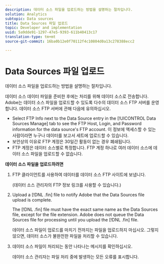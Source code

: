```yaml
---
description: 데이터 소스 파일을 업로드하는 방법을 설명하는 절차입니다.
solution: Analytics
subtopic: Data sources
title: Data Sources 파일 업로드
topic: Developer and implementation
uuid: 5a9dde91-1297-47e5-9393-611b40413c17
translation-type: tm+mt
source-git-commit: 16ba0b12e0f70112f4c10804d0a13c278388ecc2

---
```



# Data Sources 파일 업로드

데이터 소스 파일을 업로드하는 방법을 설명하는 절차입니다.

데이터 소스 데이터 파일을 준비한 후에는 처리를 위해 데이터 소스로 전송합니다. Adobe는 데이터 소스 파일을 업로드할 수 있도록 다수의 데이터 소스 FTP 서버를 운영합니다. 데이터 소스 FTP 서버에 관해 다음에 유의하십시오.

* Select FTP Info next to the Data Source entry in the [!UICONTROL Data Sources Manage] tab to see the FTP Host, Login, and Password information for the data source's FTP account. 이 정보에 액세스할 수 있는 사람이라면 누구나 데이터를 보고서 세트에 업로드할 수 있습니다.
* 보안상의 이유로 FTP 계정은 30일간 활동이 없는 경우 폐쇄됩니다.
* FTP 계정은 데이터 소스별로 특정합니다. FTP 계정 하나로 여러 데이터 소스에 데이터 소스 파일을 업로드할 수 없습니다.

**데이터 소스 파일을 업로드하려면**

1. FTP 클라이언트를 사용하여 데이터를 데이터 소스 FTP 사이트에 보냅니다.

   (데이터 소스 관리자의 FTP 정보 링크를 사용할 수 있습니다.)

1. Upload a [!DNL .fin] file to notify Adobe that the Data Sources file upload is complete.

   The [!DNL .fin] file must have the exact same name as the Data Sources file, except for the file extension. Adobe does not queue the Data Sources file for processing until you upload the [!DNL .fin] file.

   데이터 소스 파일이 업로드를 마치기 전까지는 파일을 업로드하지 마십시오. 그렇지 않으면, 데이터 소스가 불완전한 파일을 처리할 수 있습니다.
1. 데이터 소스 파일이 처리되는 동안 나타나는 메시지를 확인하십시오.

   데이터 소스 관리자는 파일 처리 중에 발생하는 모든 오류를 표시합니다.


